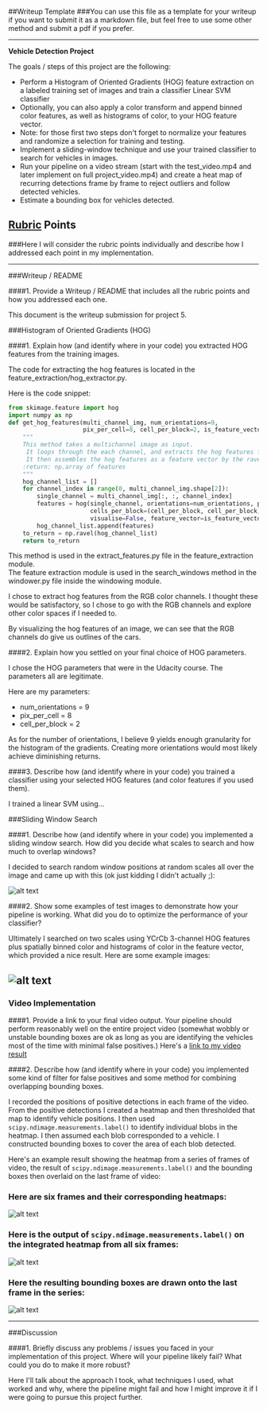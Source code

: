 ##Writeup Template
###You can use this file as a template for your writeup if you want to submit it as a markdown file, but feel free to use some other method and submit a pdf if you prefer.

---

**Vehicle Detection Project**

The goals / steps of this project are the following:

* Perform a Histogram of Oriented Gradients (HOG) feature extraction on a labeled training set of images and train a classifier Linear SVM classifier
* Optionally, you can also apply a color transform and append binned color features, as well as histograms of color, to your HOG feature vector. 
* Note: for those first two steps don't forget to normalize your features and randomize a selection for training and testing.
* Implement a sliding-window technique and use your trained classifier to search for vehicles in images.
* Run your pipeline on a video stream (start with the test_video.mp4 and later implement on full project_video.mp4) and create a heat map of recurring detections frame by frame to reject outliers and follow detected vehicles.
* Estimate a bounding box for vehicles detected.

[//]: # (Image References)
[image1]: ./examples/car_not_car.png
[image2]: ./examples/HOG_example.jpg
[image3]: ./examples/sliding_windows.jpg
[image4]: ./examples/sliding_window.jpg
[image5]: ./examples/bboxes_and_heat.png
[image6]: ./examples/labels_map.png
[image7]: ./examples/output_bboxes.png
[video1]: ./project_video.mp4

## [Rubric](https://review.udacity.com/#!/rubrics/513/view) Points
###Here I will consider the rubric points individually and describe how I addressed each point in my implementation.  

---
###Writeup / README

####1. Provide a Writeup / README that includes all the rubric points and how you addressed each one.  

This document is the writeup submission for project 5.

###Histogram of Oriented Gradients (HOG)

####1. Explain how (and identify where in your code) you extracted HOG features from the training images.

The code for extracting the hog features is located in the feature_extraction/hog_extractor.py.

Here is the code snippet:
```python
from skimage.feature import hog
import numpy as np
def get_hog_features(multi_channel_img, num_orientations=9,
                     pix_per_cell=8, cell_per_block=2, is_feature_vector=True):
    """
    This method takes a multichannel image as input.
     It loops through the each channel, and extracts the hog features for that channel.
     It then assembles the hog features as a feature vector by the ravel method.
    :return: np.array of features
    """
    hog_channel_list = []
    for channel_index in range(0, multi_channel_img.shape[2]):
        single_channel = multi_channel_img[:, :, channel_index]
        features = hog(single_channel, orientations=num_orientations, pixels_per_cell=(pix_per_cell, pix_per_cell),
                       cells_per_block=(cell_per_block, cell_per_block), transform_sqrt=True,
                       visualise=False, feature_vector=is_feature_vector)
        hog_channel_list.append(features)
    to_return = np.ravel(hog_channel_list)
    return to_return
```
This method is used in the extract_features.py file in the feature_extraction module.  
The feature extraction module is used in the search_windows method in the windower.py file inside the windowing module.

I chose to extract hog features from the RGB color channels.
I thought these would be satisfactory, so I chose to go with the RGB channels and explore other color spaces if I needed to.

By visualizing the hog features of an image, we can see that the RGB channels do give us outlines of the cars.



####2. Explain how you settled on your final choice of HOG parameters.

I chose the HOG parameters that were in the Udacity course. The parameters all are legitimate.

Here are my parameters:
* num_orientations = 9
* pix_per_cell = 8
* cell_per_block = 2

As for the number of orientations, I believe 9 yields enough granularity for the histogram of the gradients.
Creating more orientations would most likely achieve diminishing returns.

####3. Describe how (and identify where in your code) you trained a classifier using your selected HOG features (and color features if you used them).

I trained a linear SVM using...

###Sliding Window Search

####1. Describe how (and identify where in your code) you implemented a sliding window search.  How did you decide what scales to search and how much to overlap windows?

I decided to search random window positions at random scales all over the image and came up with this (ok just kidding I didn't actually ;):

![alt text][image3]

####2. Show some examples of test images to demonstrate how your pipeline is working.  What did you do to optimize the performance of your classifier?

Ultimately I searched on two scales using YCrCb 3-channel HOG features plus spatially binned color and histograms of color in the feature vector, which provided a nice result.  Here are some example images:

![alt text][image4]
---

### Video Implementation

####1. Provide a link to your final video output.  Your pipeline should perform reasonably well on the entire project video (somewhat wobbly or unstable bounding boxes are ok as long as you are identifying the vehicles most of the time with minimal false positives.)
Here's a [link to my video result](./project_video.mp4)


####2. Describe how (and identify where in your code) you implemented some kind of filter for false positives and some method for combining overlapping bounding boxes.

I recorded the positions of positive detections in each frame of the video.  From the positive detections I created a heatmap and then thresholded that map to identify vehicle positions.  I then used `scipy.ndimage.measurements.label()` to identify individual blobs in the heatmap.  I then assumed each blob corresponded to a vehicle.  I constructed bounding boxes to cover the area of each blob detected.  

Here's an example result showing the heatmap from a series of frames of video, the result of `scipy.ndimage.measurements.label()` and the bounding boxes then overlaid on the last frame of video:

### Here are six frames and their corresponding heatmaps:

![alt text][image5]

### Here is the output of `scipy.ndimage.measurements.label()` on the integrated heatmap from all six frames:
![alt text][image6]

### Here the resulting bounding boxes are drawn onto the last frame in the series:
![alt text][image7]



---

###Discussion

####1. Briefly discuss any problems / issues you faced in your implementation of this project.  Where will your pipeline likely fail?  What could you do to make it more robust?

Here I'll talk about the approach I took, what techniques I used, what worked and why, where the pipeline might fail and how I might improve it if I were going to pursue this project further.  

